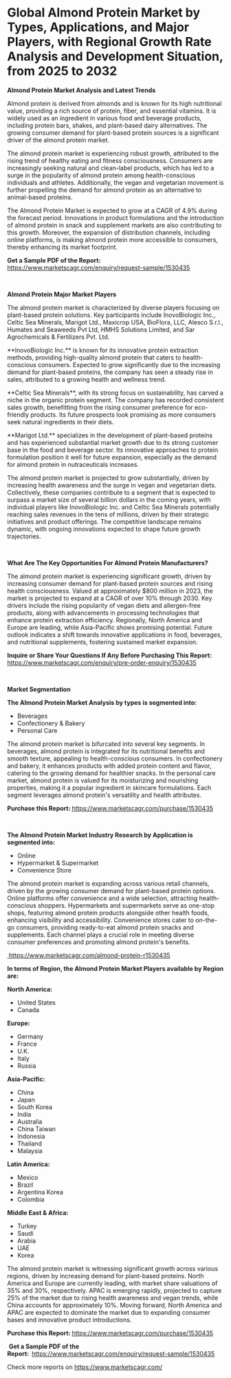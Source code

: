 <p><h1>Global Almond Protein Market by Types, Applications, and Major Players, with Regional Growth Rate Analysis and Development Situation, from 2025 to 2032</h1></p><p><strong>Almond Protein Market Analysis and Latest Trends</strong></p>
<p><p>Almond protein is derived from almonds and is known for its high nutritional value, providing a rich source of protein, fiber, and essential vitamins. It is widely used as an ingredient in various food and beverage products, including protein bars, shakes, and plant-based dairy alternatives. The growing consumer demand for plant-based protein sources is a significant driver of the almond protein market.</p><p>The almond protein market is experiencing robust growth, attributed to the rising trend of healthy eating and fitness consciousness. Consumers are increasingly seeking natural and clean-label products, which has led to a surge in the popularity of almond protein among health-conscious individuals and athletes. Additionally, the vegan and vegetarian movement is further propelling the demand for almond protein as an alternative to animal-based proteins.</p><p>The Almond Protein Market is expected to grow at a CAGR of 4.9% during the forecast period. Innovations in product formulations and the introduction of almond protein in snack and supplement markets are also contributing to this growth. Moreover, the expansion of distribution channels, including online platforms, is making almond protein more accessible to consumers, thereby enhancing its market footprint.</p></p>
<p><strong>Get a Sample PDF of the Report:&nbsp;</strong> <a href="https://www.marketscagr.com/enquiry/request-sample/1530435?utm_campaign=2959&utm_medium=2&utm_source=Github&utm_content=ia&utm_term=07042025&utm_id=almond-protein">https://www.marketscagr.com/enquiry/request-sample/1530435</a></p>
<p>&nbsp;</p>
<p><strong>Almond Protein Major Market Players</strong></p>
<p><p>The almond protein market is characterized by diverse players focusing on plant-based protein solutions. Key participants include InovoBiologic Inc., Celtic Sea Minerals, Marigot Ltd., Maxicrop USA, BioFlora, LLC, Alesco S.r.l., Humates and Seaweeds Pvt Ltd, HMHS Solutions Limited, and Sar Agrochemicals & Fertilizers Pvt. Ltd.</p><p>**InovoBiologic Inc.** is known for its innovative protein extraction methods, providing high-quality almond protein that caters to health-conscious consumers. Expected to grow significantly due to the increasing demand for plant-based proteins, the company has seen a steady rise in sales, attributed to a growing health and wellness trend.</p><p>**Celtic Sea Minerals**, with its strong focus on sustainability, has carved a niche in the organic protein segment. The company has recorded consistent sales growth, benefitting from the rising consumer preference for eco-friendly products. Its future prospects look promising as more consumers seek natural ingredients in their diets.</p><p>**Marigot Ltd.** specializes in the development of plant-based proteins and has experienced substantial market growth due to its strong customer base in the food and beverage sector. Its innovative approaches to protein formulation position it well for future expansion, especially as the demand for almond protein in nutraceuticals increases.</p><p>The almond protein market is projected to grow substantially, driven by increasing health awareness and the surge in vegan and vegetarian diets. Collectively, these companies contribute to a segment that is expected to surpass a market size of several billion dollars in the coming years, with individual players like InovoBiologic Inc. and Celtic Sea Minerals potentially reaching sales revenues in the tens of millions, driven by their strategic initiatives and product offerings. The competitive landscape remains dynamic, with ongoing innovations expected to shape future growth trajectories.</p></p>
<p>&nbsp;</p>
<p><strong>What Are The Key Opportunities For Almond Protein Manufacturers?</strong></p>
<p><p>The almond protein market is experiencing significant growth, driven by increasing consumer demand for plant-based protein sources and rising health consciousness. Valued at approximately $800 million in 2023, the market is projected to expand at a CAGR of over 10% through 2030. Key drivers include the rising popularity of vegan diets and allergen-free products, along with advancements in processing technologies that enhance protein extraction efficiency. Regionally, North America and Europe are leading, while Asia-Pacific shows promising potential. Future outlook indicates a shift towards innovative applications in food, beverages, and nutritional supplements, fostering sustained market expansion.</p></p>
<p><strong>Inquire or Share Your Questions If Any Before Purchasing This Report:</strong> <a href="https://www.marketscagr.com/enquiry/pre-order-enquiry/1530435?utm_campaign=2959&utm_medium=2&utm_source=Github&utm_content=ia&utm_term=07042025&utm_id=almond-protein">https://www.marketscagr.com/enquiry/pre-order-enquiry/1530435</a></p>
<p>&nbsp;</p>
<p><strong>Market Segmentation</strong></p>
<p><strong>The Almond Protein Market Analysis by types is segmented into:</strong></p>
<p><ul><li>Beverages</li><li>Confectionery & Bakery</li><li>Personal Care</li></ul></p>
<p><p>The almond protein market is bifurcated into several key segments. In beverages, almond protein is integrated for its nutritional benefits and smooth texture, appealing to health-conscious consumers. In confectionery and bakery, it enhances products with added protein content and flavor, catering to the growing demand for healthier snacks. In the personal care market, almond protein is valued for its moisturizing and nourishing properties, making it a popular ingredient in skincare formulations. Each segment leverages almond protein's versatility and health attributes.</p></p>
<p><strong>Purchase this Report:&nbsp;</strong><a href="https://www.marketscagr.com/purchase/1530435?utm_campaign=2959&utm_medium=2&utm_source=Github&utm_content=ia&utm_term=07042025&utm_id=almond-protein">https://www.marketscagr.com/purchase/1530435</a></p>
<p>&nbsp;</p>
<p><strong>The Almond Protein Market Industry Research by Application is segmented into:</strong></p>
<p><ul><li>Online</li><li>Hypermarket & Supermarket</li><li>Convenience Store</li></ul></p>
<p><p>The almond protein market is expanding across various retail channels, driven by the growing consumer demand for plant-based protein options. Online platforms offer convenience and a wide selection, attracting health-conscious shoppers. Hypermarkets and supermarkets serve as one-stop shops, featuring almond protein products alongside other health foods, enhancing visibility and accessibility. Convenience stores cater to on-the-go consumers, providing ready-to-eat almond protein snacks and supplements. Each channel plays a crucial role in meeting diverse consumer preferences and promoting almond protein's benefits.</p></p>
<p><a href="https://www.marketscagr.com/almond-protein-r1530435?utm_campaign=2959&utm_medium=2&utm_source=Github&utm_content=ia&utm_term=07042025&utm_id=almond-protein">&nbsp;https://www.marketscagr.com/almond-protein-r1530435</a></p>
<p><strong>In terms of Region, the Almond Protein Market Players available by Region are:</strong></p>
<p>
    <p> <strong> North America: </strong>
        <ul>
            <li>United States</li>
            <li>Canada</li>
        </ul>
        </p> 
    <p> <strong> Europe: </strong>
        <ul>
            <li>Germany</li>
            <li>France</li>
            <li>U.K.</li>
            <li>Italy</li>
            <li>Russia</li>
        </ul>
        </p> 
    <p> <strong> Asia-Pacific: </strong>
        <ul>
            <li>China</li>
            <li>Japan</li>
            <li>South Korea</li>
            <li>India</li>
            <li>Australia</li>
            <li>China Taiwan</li>
            <li>Indonesia</li>
            <li>Thailand</li>
            <li>Malaysia</li>
        </ul>
        </p> 
    <p> <strong> Latin America: </strong>
        <ul>
            <li>Mexico</li>
            <li>Brazil</li>
            <li>Argentina Korea</li>
            <li>Colombia</li>
        </ul>
        </p> 
    <p> <strong> Middle East & Africa: </strong>
        <ul>
            <li>Turkey</li>
            <li>Saudi</li>
            <li>Arabia</li>
            <li>UAE</li>
            <li>Korea</li>
        </ul>
    </p>
    </p>
<p><p>The almond protein market is witnessing significant growth across various regions, driven by increasing demand for plant-based proteins. North America and Europe are currently leading, with market share valuations of 35% and 30%, respectively. APAC is emerging rapidly, projected to capture 25% of the market due to rising health awareness and vegan trends, while China accounts for approximately 10%. Moving forward, North America and APAC are expected to dominate the market due to expanding consumer bases and innovative product introductions.</p></p>
<p><strong>Purchase this Report: </strong><a href="https://www.marketscagr.com/purchase/1530435?utm_campaign=2959&utm_medium=2&utm_source=Github&utm_content=ia&utm_term=07042025&utm_id=almond-protein">https://www.marketscagr.com/purchase/1530435</a></p>
<p>&nbsp;<strong>Get a Sample PDF of the Report:&nbsp;&nbsp;</strong><a href="https://www.marketscagr.com/enquiry/request-sample/1530435?utm_campaign=2959&utm_medium=2&utm_source=Github&utm_content=ia&utm_term=07042025&utm_id=almond-protein">https://www.marketscagr.com/enquiry/request-sample/1530435</a></p>
<p><strong></strong></p>
<p>Check more reports on <a href="https://www.marketscagr.com/?utm_campaign=2959&utm_medium=2&utm_source=Github&utm_content=ia&utm_term=07042025&utm_id=almond-protein">https://www.marketscagr.com/</a></p>